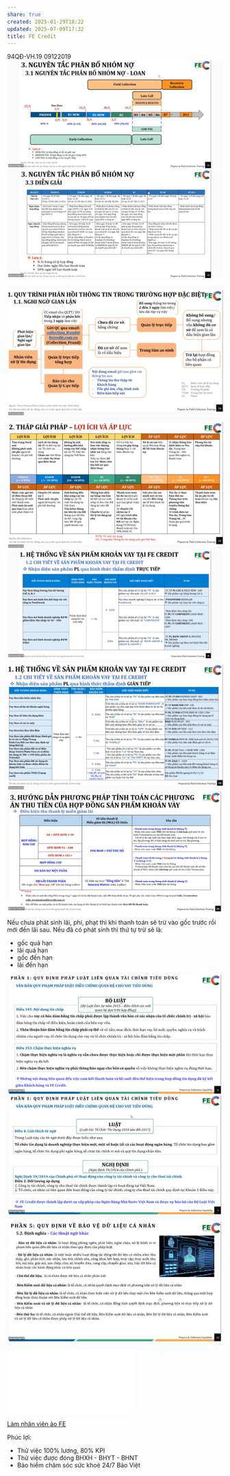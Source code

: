 ```yaml
---
share: true
created: 2025-01-29T18:22
updated: 2025-07-09T17:32
title: FE Credit
---
```

94QĐ-VH.19 09122019
![Screen Shot 2024-12-30 at 10.41.29.png](../../../../../../assets/attachments/Screen%20Shot%202024-12-30%20at%2010.41.29.png)
![Pasted image 20241230104401.png](../../../../../../assets/attachments/Pasted%20image%2020241230104401.png)

![Pasted image 20241230110102.png](../../../../../../assets/attachments/Pasted%20image%2020241230110102.png)
![Pasted image 20241230111407.png](../../../../../../assets/attachments/Pasted%20image%2020241230111407.png)
![Pasted image 20241230141224.png](../../../../../../assets/attachments/Pasted%20image%2020241230141224.png)
![Pasted image 20241230141802.png](../../../../../../assets/attachments/Pasted%20image%2020241230141802.png)
![Pasted image 20241230151038.png](../../../../../../assets/attachments/Pasted%20image%2020241230151038.png)

Nếu chưa phát sinh lãi, phí, phạt thì khi thanh toán sẽ trừ vào gốc trước rồi mới đến lãi sau. Nếu đã có phát sinh thì thứ tự trừ sẽ là:
- gốc quá hạn
- lãi quá hạn
- gốc đến hạn
- lãi đến hạn

![Pasted image 20241230161752.png](../../../../../../assets/attachments/Pasted%20image%2020241230161752.png)
![Pasted image 20241230161940.png](../../../../../../assets/attachments/Pasted%20image%2020241230161940.png)



![Pasted image 20241230172353.png](../../../../../../assets/attachments/Pasted%20image%2020241230172353.png)

![Day 2_Sáng _P2 _2.TIẾN TRÌNH LÀM VIỆC VỚI KHÁCH HÀNG + PTP - VS 27.11.2023.pdf](../../../../../../assets/attachments/Day%202_S%C3%A1ng%20_P2%20_2.TI%E1%BA%BEN%20TR%C3%8CNH%20L%C3%80M%20VI%E1%BB%86C%20V%E1%BB%9AI%20KH%C3%81CH%20H%C3%80NG%20+%20PTP%20-%20VS%2027.11.2023.pdf)

[Làm nhân viên ảo FE](%F0%9F%93%90D%E1%BB%B1%20%C3%A1n/Gi%C3%BAp%20nhau%20tho%C3%A1t%20n%E1%BB%A3/C%C3%B4ng%20vi%E1%BB%87c/L%C3%A0m%20nh%C3%A2n%20vi%C3%AAn%20%E1%BA%A3o/Thu%20h%E1%BB%93i%20n%E1%BB%A3/FE.md)

Phúc lợi:
- Thử việc 100% lương, 80% KPI
- Thử việc được đóng BHXH - BHYT - BHNT 
- Bảo hiểm chăm sóc sức khoẻ 24/7 Bảo Việt
